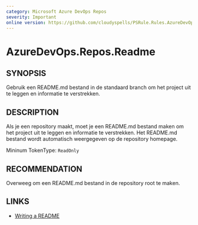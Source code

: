 ```yaml
---
category: Microsoft Azure DevOps Repos
severity: Important
online version: https://github.com/cloudyspells/PSRule.Rules.AzureDevOps/blob/main/src/PSRule.Rules.AzureDevOps/nl/AzureDevOps.Repos.Readme.md
---
```


# AzureDevOps.Repos.Readme

## SYNOPSIS

Gebruik een README.md bestand in de standaard branch om het project uit te
leggen en informatie te verstrekken.

## DESCRIPTION

Als je een repository maakt, moet je een README.md bestand maken om het
project uit te leggen en informatie te verstrekken. Het README.md bestand
wordt automatisch weergegeven op de repository homepage.

Mininum TokenType: `ReadOnly`

## RECOMMENDATION

Overweeg om een README.md bestand in de repository root te maken.

## LINKS

- [Writing a README](https://opensource.guide/starting-a-project/#writing-a-readme)
